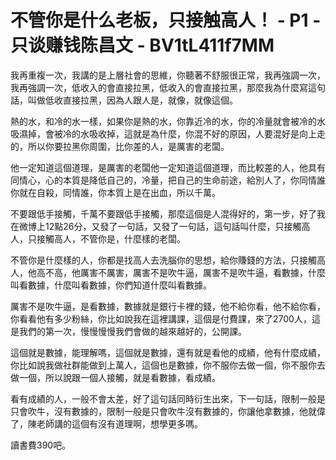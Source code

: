 # 不管你是什么老板，只接触高人！ - P1 - 只谈赚钱陈昌文 - BV1tL411f7MM

我再重複一次，我講的是上層社會的思維，你聽著不舒服很正常，我再強調一次，我再強調一次，低收入的會直接拉黑，低收入的會直接拉黑，那麼我為什麼寫這句話，叫做低收直接拉黑，因為人跟人是，就像，就像這個。

熱的水，和冷的水一樣，如果你是熱的水，你靠近冷的水，你的冷量就會被冷的水吸濕掉，會被冷的水吸收掉，這就是為什麼，你混不好的原因，人要混好是向上走的，所以你要拉黑你周圍，比你差的人，是厲害的老闆。

他一定知道這個道理，是厲害的老闆他一定知道這個道理，而比較差的人，他具有同情心，心的本質是降低自己的，冷量，把自己的生命前途，給別人了，你同情誰你就在自殺，同情誰，你本質上是在出血，所以千萬。

不要跟低手接觸，千萬不要跟低手接觸，那麼這個是人混得好的，第一步，好了我在微博上12點26分，又發了一句話，又發了一句話，這句話叫什麼，只接觸高人，只接觸高人，不管你是，什麼樣的老闆。

不管你是什麼樣的人，你都是找高人去洗腦你的思想，給你賺錢的方法，只接觸高人，他高不高，他厲害不厲害，厲害不是吹牛逼，厲害不是吹牛逼，看數據，什麼叫看數據，什麼叫看數據，你們知道什麼叫看數據。

厲害不是吹牛逼，是看數據，數據就是銀行卡裡的錢，他不給你看，他不給你看，你看看他有多少粉絲，你比如說我在這裡講課，這個是付費課，來了2700人，這是我們的第一次，慢慢慢慢我們會做的越來越好的，公開課。

這個就是數據，能理解嗎，這個就是數據，還有就是看他的成績，他有什麼成績，你比如說我做社群能做到上萬人，這個也是數據，你不服你去做一個，你不服你去做一個，所以說跟一個人接觸，就是看數據，看成績。

看有成績的人，一般不會太差，好了這句話同時衍生出來，下一句話，限制一般是只會吹牛，沒有數據的，限制一般是只會吹牛沒有數據的，你讓他拿數據，他就偉了，陳老師講的這個有沒有道理啊，想學更多嗎。

讀書費390吧。